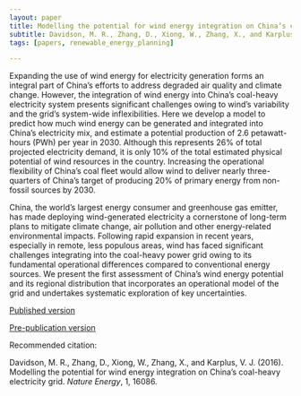 ```yaml
---
layout: paper
title: Modelling the potential for wind energy integration on China’s coal-heavy electricity grid
subtitle: Davidson, M. R., Zhang, D., Xiong, W., Zhang, X., and Karplus, V. J. (2016). Nature Energy.
tags: [papers, renewable_energy_planning]

---
```



Expanding the use of wind energy for electricity generation forms an integral part of China’s efforts to address degraded air quality and climate change. However, the integration of wind energy into China’s coal-heavy electricity system presents significant challenges owing to wind’s variability and the grid’s system-wide inflexibilities. Here we develop a model to predict how much wind energy can be generated and integrated into China’s electricity mix, and estimate a potential production of 2.6 petawatt-hours (PWh) per year in 2030. Although this represents 26% of total projected electricity demand, it is only 10% of the total estimated physical potential of wind resources in the country. Increasing the operational flexibility of China’s coal fleet would allow wind to deliver nearly three-quarters of China’s target of producing 20% of primary energy from non-fossil sources by 2030.

China, the world’s largest energy consumer and greenhouse gas emitter, has made deploying wind-generated electricity a cornerstone of long-term plans to mitigate climate change, air pollution and other energy-related environmental impacts. Following rapid expansion in recent years, especially in remote, less populous areas, wind has faced significant challenges integrating into the coal-heavy power grid owing to its fundamental operational differences compared to conventional energy sources. We present the first assessment of China’s wind energy potential and its regional distribution that incorporates an operational model of the grid and undertakes systematic exploration of key uncertainties.


[Published version](http://www.nature.com/articles/nenergy201686)

[Pre-publication version](https://dspace.mit.edu/handle/1721.1/125620)


Recommended citation:

Davidson, M. R., Zhang, D., Xiong, W., Zhang, X., and Karplus, V. J. (2016). Modelling the potential
for wind energy integration on China’s coal-heavy electricity grid. _Nature Energy_, 1, 16086.
